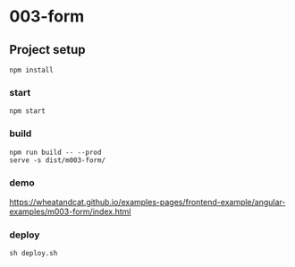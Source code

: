 # 003-form

## Project setup
```
npm install
```

### start
```
npm start
```

### build

```
npm run build -- --prod
serve -s dist/m003-form/
```

### demo
https://wheatandcat.github.io/examples-pages/frontend-example/angular-examples/m003-form/index.html

### deploy
```
sh deploy.sh
```